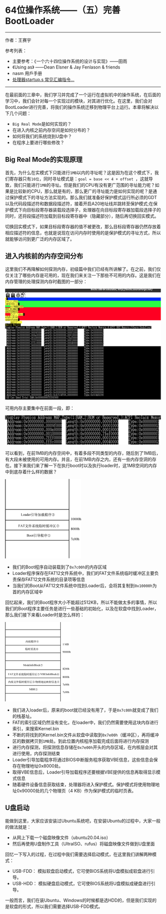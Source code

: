 # 64位操作系统——（五）完善BootLoader

---

作者：王赛宇

参考列表：

- 主要参考：《一个六十四位操作系统的设计与实现》——田雨
- 《Using as》 ——Dean Elsner &  Jay Fenlason  & friends
- nasm 用戶手册
- [处理器startup.s 常见汇编指令...](https://blog.csdn.net/uunubt/article/details/84838260)

---

在最前面的三章中，我们学习并完成了一个运行在虚拟机中的操作系统，在后面的学习中，我们会针对每一个实现过的模块，对其进行优化。在这里，我们会对BootLoader进行完善，将我们的操作系统迁移到物理平台上运行。本章将解决以下几个问题：

- `Big Real Mode`是如何实现的？
- 在进入内核之前内存空间是如何分布的？
- 如何将我们的系统烧到U盘中？
- 在程序上要进行哪些修改？





## Big Real Mode的实现原理

首先，为什么在实模式下只能进行`1MB`以内的寻址呢？这是因为在这个模式下，我们寄存器只有`16位`，同时寻址模式是：`goal = base << 4 + offset `，这就导致，我们只能进行`1MB`的寻址。但是我们的CPU有没有更广范围的寻址能力呢？如果是比较新的CPU，那么就是有的，那么更广的寻址能力是如何实现的呢？是通过保护模式下的寻址方法实现的。那么我们就准备好保护模式运行所必须的GDT以及代码段描述符和数据段描述符，接着开启A20地址线并跳转至保护模式;在保护模式下向目标段寄存器装载段选择子，处理器在向目标段寄存器加载段选择子的同时，还将段描述符加载到目标段寄存器中（隐藏部分），随后再切换回实模式。

切换回实模式下，如果目标段寄存器的值不被更改，那么目标段寄存器仍然存放着相应描述符的信息，也就是说现在访问内存时使用的是保护模式的寻址方式，所以就能够访问到更广泛的内存区域了。



## 进入内核前的内存空间分布

这里我们不再降解如何探测内存，初级篇中我们已经有所讲解了。在之前，我们仅仅关注了哪些内存是可用的，现在我们来关注一下那些不可用的内存。这是我们在内存管理的处理探测内存时截图的一部分：

<img src="pics/lab5/image-20201114003218481.png" alt="image-20201114003218481" style="zoom:50%;" />

可用内存主要集中在前面一段，即：

<img src="pics/lab5/image-20201114003334326.png" alt="image-20201114003334326" style="zoom: 50%;" />

可以看到，在前1MB的内存空间中，有着多段不同类型的内存，随后到了1MB后，有大段未被使用的可用内存。并且，在前1MB内存之内，还有一些内存空洞的存在。接下来我们来了解一下在执行boot时以及执行loader时，这1MB空间的内存中到底存着什么样的数据？

<img src="pics/lab5/08.d07z.003.png" alt="img" style="zoom: 25%;" />

- 我们的Boot程序自动装载到了`0x7c00h`的内存区域
- Loader程序保存在FAT12文件系统中，我们的FAT文件系统临时缓冲区主要负责保存FAT12文件系统的目录项等信息
- 当我们的Boot从FAT12文件系统中找到Loader后，会将其复制到`0x10000h`为首的内存区域中

回忆起来，我们的Boot程序大小不能超过512KB，所以不能做太多的事情，所以我们的Boot程序主要任务是进行一些基础的初始化，以及在软盘中找到Loader，那么我们接下来看Loader时是怎么样的：

<img src="pics/lab5/08.d07z.004.png" alt="img" style="zoom: 25%;" />

- 我们进入loader后，原来的boot就已经没有用了，于是`0x7c00h`就变成了我们的栈基址。
- FAT的索引区域仍然没有变化，在loader中，我们仍然需要使用这块内存进行索引，来搜索Kernel.bin
- 不断的将找到的Kernel.bin文件从软盘中读取到`0x7e00h`（缓冲区），再将缓冲区的数据拷贝到`1MB`处。到此位置内核程序加载完成后面将进行内存探测
- 进行内存探测，将探测信息存储在`0x7e00h`开头的内存区域，在内核层会对其进行使用，内存探测结束
- Loader引导加载程序将通过BIOS中断服务程序获取VBE信息，这些信息会保存在物理地址0x8000处。
- 取得VBE信息后，Loader引导加载程序还要根据VBE提供的信息再取得显示模式信息
- 随着硬件设备信息获取结束，处理器将进入保护模式。保护模式将使用物理地址0x90000处的几个物理页（4 KB）作为保护模式的临时页表。



## U盘启动

能做到这里，大家应该安装过Ubuntu系统吧，在安装Ubuntu的过程中，大家一般的做法就是：

- 从网上下载一个磁盘映像文件（ubuntu20.04.iso）
- 然后再使用U盘制作工具（UltraISO、rufus）将磁盘映像文件做到U盘里面

回忆一下写入的过程，在过程中我们需要选择启动模式，在这里我们讲解两种模式：

- USB-FDD： 模拟软盘启动模式，它可使BIOS系统将U盘模拟成软盘进行引导。
- USB-HDD： 模拟硬盘启动模式，它可使BIOS系统将U盘模拟成硬盘进行引导。

一般而言，我们在装Ubuntu、Windows的时候都是选HDD的，但是我们实现的是软盘的形式，所以我们需要选择USB-FDD模式。


